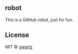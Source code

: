 ## robot

This is a GitHub robot, just for fun.

## License

MIT © [xwartz](https://github.com/xwartz)

